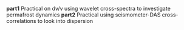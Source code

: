 **part1** Practical on dv/v using wavelet cross-spectra to investigate permafrost dynamics
**part2** Practical using seismometer-DAS cross-correlations to look into dispersion
